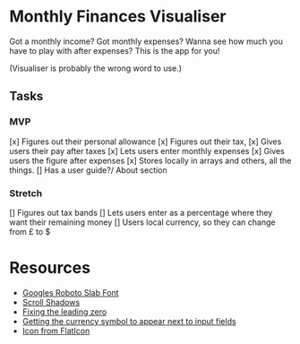 # Monthly Finances Visualiser

Got a monthly income?
Got monthly expenses?
Wanna see how much you have to play with after expenses?
This is the app for you!

(Visualiser is probably the wrong word to use.)

## Tasks

### MVP

[x] Figures out their personal allowance
[x] Figures out their tax,
[x] Gives users their pay after taxes
[x] Lets users enter monthly expenses
[x] Gives users the figure after expenses
[x] Stores locally in arrays and others, all the things.
[] Has a user guide?/ About section

### Stretch

[] Figures out tax bands
[] Lets users enter as a percentage where they want their remaining money
[] Users local currency, so they can change from £ to $

# Resources

- [Googles Roboto Slab Font](https://fonts.google.com/specimen/Roboto+Slab?sort=relevance)
- [Scroll Shadows](https://github.com/ingmarh/scroll-shadow-element/tree/main)
- [Fixing the leading zero](https://github.com/mui/material-ui/issues/8380)
- [Getting the currency symbol to appear next to input fields](https://stackoverflow.com/questions/64911889/how-to-add-before-element-to-the-input)
- [Icon from FlatIcon](https://www.flaticon.com/free-icon/budget_781760?term=finances&related_id=781760)
